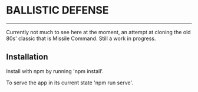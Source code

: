 # BALLISTIC DEFENSE
---

Currently not much to see here at the moment, an attempt at cloning the old 80s' classic that is Missile Command. Still a work in progress.

## Installation

Install with npm by running 'npm install'.

To serve the app in its current state 'npm run serve'.

